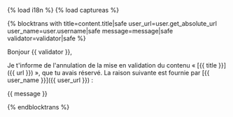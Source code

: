 {% load i18n %}
{% load captureas %}

{% blocktrans with title=content.title|safe user_url=user.get_absolute_url user_name=user.username|safe message=message|safe validator=validator|safe %}

Bonjour {{ validator }},

Je t'informe de l'annulation de la mise en validation du contenu 
« [{{ title }}]({{ url }}) », que tu avais réservé. La raison suivante est 
fournie par [{{ user_name }}]({{ user_url }}) :

{{ message }}

{%  endblocktrans %}
